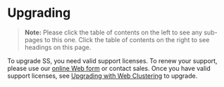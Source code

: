 [title]: # (Upgrading)
[tags]: # (Upgrade)
[priority]: # (1000)

# Upgrading

> **Note:** Please click the table of contents on the left to see any sub-pages to this one. Click the table of contents on the right to see headings on this page.

To upgrade SS, you need valid support licenses. To renew your support, please use our [online Web form](https://thycotic.com/products/secret-server/licensing/purchase-additional-licenses/) or contact sales. Once you have valid support licenses, see [Upgrading with Web Clustering](./upgrading-with-web-clustering/index.md) to upgrade.
